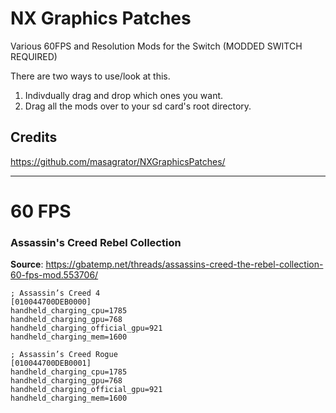 # NX Graphics Patches
Various 60FPS and Resolution Mods for the Switch (MODDED SWITCH REQUIRED)

There are two ways to use/look at this.
1. Indivdually drag and drop which ones you want.
2. Drag all the mods over to your sd card's root directory.

## Credits
https://github.com/masagrator/NXGraphicsPatches/

---

# 60 FPS
### Assassin's Creed Rebel Collection
**Source**: https://gbatemp.net/threads/assassins-creed-the-rebel-collection-60-fps-mod.553706/
```
; Assassin’s Creed 4
[010044700DEB0000]
handheld_charging_cpu=1785
handheld_charging_gpu=768
handheld_charging_official_gpu=921
handheld_charging_mem=1600

; Assassin’s Creed Rogue
[010044700DEB0001]
handheld_charging_cpu=1785
handheld_charging_gpu=768
handheld_charging_official_gpu=921
handheld_charging_mem=1600
```
